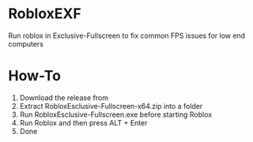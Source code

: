 # RobloxEXF
Run roblox in Exclusive-Fullscreen to fix common FPS issues for low end computers

# How-To
1. Download the release from 
2. Extract RobloxEsclusive-Fullscreen-x64.zip into a folder
3. Run RobloxEsclusive-Fullscreen.exe before starting Roblox
4. Run Roblox and then press ALT + Enter
5. Done
